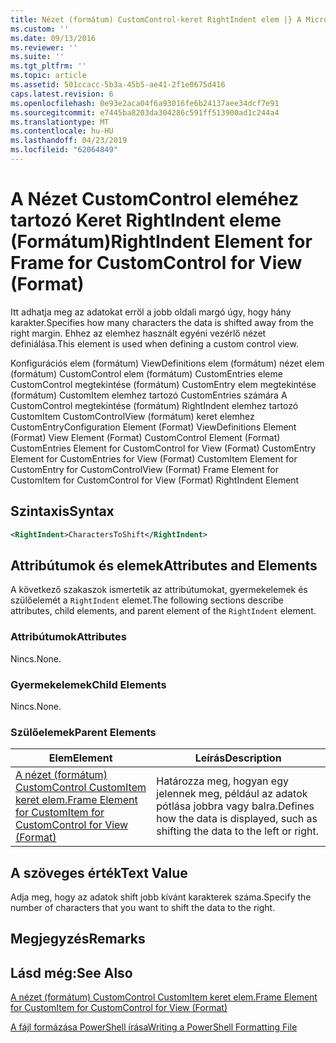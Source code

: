 ```yaml
---
title: Nézet (formátum) CustomControl-keret RightIndent elem |} A Microsoft Docs
ms.custom: ''
ms.date: 09/13/2016
ms.reviewer: ''
ms.suite: ''
ms.tgt_pltfrm: ''
ms.topic: article
ms.assetid: 501ccacc-5b3a-45b5-ae41-2f1e0675d416
caps.latest.revision: 6
ms.openlocfilehash: 0e93e2aca04f6a93016fe6b24137aee34dcf7e91
ms.sourcegitcommit: e7445ba8203da304286c591ff513900ad1c244a4
ms.translationtype: MT
ms.contentlocale: hu-HU
ms.lasthandoff: 04/23/2019
ms.locfileid: "62064849"
---
```

# <a name="rightindent-element-for-frame-for-customcontrol-for-view-format"></a><span data-ttu-id="1beea-102">A Nézet CustomControl eleméhez tartozó Keret RightIndent eleme (Formátum)</span><span class="sxs-lookup"><span data-stu-id="1beea-102">RightIndent Element for Frame for CustomControl for View (Format)</span></span>

<span data-ttu-id="1beea-103">Itt adhatja meg az adatokat erről a jobb oldali margó úgy, hogy hány karakter.</span><span class="sxs-lookup"><span data-stu-id="1beea-103">Specifies how many characters the data is shifted away from the right margin.</span></span> <span data-ttu-id="1beea-104">Ehhez az elemhez használt egyéni vezérlő nézet definiálása.</span><span class="sxs-lookup"><span data-stu-id="1beea-104">This element is used when defining a custom control view.</span></span>

<span data-ttu-id="1beea-105">Konfigurációs elem (formátum) ViewDefinitions elem (formátum) nézet elem (formátum) CustomControl elem (formátum) CustomEntries eleme CustomControl megtekintése (formátum) CustomEntry elem megtekintése (formátum) CustomItem elemhez tartozó CustomEntries számára A CustomControl megtekintése (formátum) RightIndent elemhez tartozó CustomItem CustomControlView (formátum) keret elemhez CustomEntry</span><span class="sxs-lookup"><span data-stu-id="1beea-105">Configuration Element (Format) ViewDefinitions Element (Format) View Element (Format) CustomControl Element (Format) CustomEntries Element for CustomControl for View (Format) CustomEntry Element for CustomEntries for View (Format) CustomItem Element for CustomEntry for CustomControlView (Format) Frame Element for CustomItem for CustomControl for View (Format) RightIndent Element</span></span>

## <a name="syntax"></a><span data-ttu-id="1beea-106">Szintaxis</span><span class="sxs-lookup"><span data-stu-id="1beea-106">Syntax</span></span>

```xml
<RightIndent>CharactersToShift</RightIndent>
```

## <a name="attributes-and-elements"></a><span data-ttu-id="1beea-107">Attribútumok és elemek</span><span class="sxs-lookup"><span data-stu-id="1beea-107">Attributes and Elements</span></span>

<span data-ttu-id="1beea-108">A következő szakaszok ismertetik az attribútumokat, gyermekelemek és szülőelemét a `RightIndent` elemet.</span><span class="sxs-lookup"><span data-stu-id="1beea-108">The following sections describe attributes, child elements, and parent element of the `RightIndent` element.</span></span>

### <a name="attributes"></a><span data-ttu-id="1beea-109">Attribútumok</span><span class="sxs-lookup"><span data-stu-id="1beea-109">Attributes</span></span>

<span data-ttu-id="1beea-110">Nincs.</span><span class="sxs-lookup"><span data-stu-id="1beea-110">None.</span></span>

### <a name="child-elements"></a><span data-ttu-id="1beea-111">Gyermekelemek</span><span class="sxs-lookup"><span data-stu-id="1beea-111">Child Elements</span></span>

<span data-ttu-id="1beea-112">Nincs.</span><span class="sxs-lookup"><span data-stu-id="1beea-112">None.</span></span>

### <a name="parent-elements"></a><span data-ttu-id="1beea-113">Szülőelemek</span><span class="sxs-lookup"><span data-stu-id="1beea-113">Parent Elements</span></span>

|<span data-ttu-id="1beea-114">Elem</span><span class="sxs-lookup"><span data-stu-id="1beea-114">Element</span></span>|<span data-ttu-id="1beea-115">Leírás</span><span class="sxs-lookup"><span data-stu-id="1beea-115">Description</span></span>|
|-------------|-----------------|
|[<span data-ttu-id="1beea-116">A nézet (formátum) CustomControl CustomItem keret elem.</span><span class="sxs-lookup"><span data-stu-id="1beea-116">Frame Element for CustomItem for CustomControl for View (Format)</span></span>](./frame-element-for-customitem-for-customcontrol-for-view-format.md)|<span data-ttu-id="1beea-117">Határozza meg, hogyan egy jelennek meg, például az adatok pótlása jobbra vagy balra.</span><span class="sxs-lookup"><span data-stu-id="1beea-117">Defines how the data is displayed, such as shifting the data to the left or right.</span></span>|

## <a name="text-value"></a><span data-ttu-id="1beea-118">A szöveges érték</span><span class="sxs-lookup"><span data-stu-id="1beea-118">Text Value</span></span>

<span data-ttu-id="1beea-119">Adja meg, hogy az adatok shift jobb kívánt karakterek száma.</span><span class="sxs-lookup"><span data-stu-id="1beea-119">Specify the number of characters that you want to shift the data to the right.</span></span>

## <a name="remarks"></a><span data-ttu-id="1beea-120">Megjegyzés</span><span class="sxs-lookup"><span data-stu-id="1beea-120">Remarks</span></span>

## <a name="see-also"></a><span data-ttu-id="1beea-121">Lásd még:</span><span class="sxs-lookup"><span data-stu-id="1beea-121">See Also</span></span>

[<span data-ttu-id="1beea-122">A nézet (formátum) CustomControl CustomItem keret elem.</span><span class="sxs-lookup"><span data-stu-id="1beea-122">Frame Element for CustomItem for CustomControl for View (Format)</span></span>](./frame-element-for-customitem-for-customcontrol-for-view-format.md)

[<span data-ttu-id="1beea-123">A fájl formázása PowerShell írása</span><span class="sxs-lookup"><span data-stu-id="1beea-123">Writing a PowerShell Formatting File</span></span>](./writing-a-powershell-formatting-file.md)
